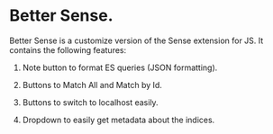 
Better Sense.
=====

Better Sense is a customize version of the Sense extension for JS. It contains the following features:

1. Note button to format ES queries (JSON formatting).

2. Buttons to Match All and Match by Id.

3. Buttons to switch to localhost easily.

4. Dropdown to easily get metadata about the indices.
